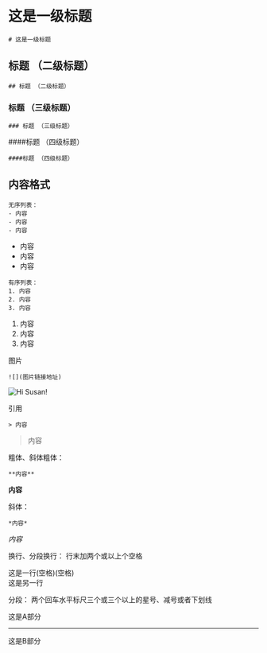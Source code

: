 # 这是一级标题

```
# 这是一级标题
```
## 标题 （二级标题）
```
## 标题 （二级标题）
```
### 标题 （三级标题）
```
### 标题 （三级标题）
```
####标题 （四级标题）
```
####标题 （四级标题）
```

## 内容格式

```
无序列表：
- 内容
- 内容
- 内容
```

- 内容
- 内容
- 内容

```
有序列表：
1. 内容
2. 内容
3. 内容
```

1. 内容
2. 内容
3. 内容

图片
```
![](图片链接地址)
```

![Hi Susan!](https://i.loli.net/2019/03/21/5c93025b4a009.jpg)

引用

```
> 内容
```

> 内容

粗体、斜体粗体：
```
**内容**
```

**内容**

斜体：
```
*内容*
```

*内容*

换行、分段换行：
行末加两个或以上个空格

这是一行(空格)(空格)  
这是另一行

分段：
两个回车水平标尺三个或三个以上的星号、减号或者下划线

这是A部分
***
这是B部分